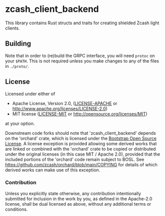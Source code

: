 # zcash_client_backend

This library contains Rust structs and traits for creating shielded Zcash light
clients.

## Building

Note that in order to (re)build the GRPC interface, you will need `protoc` on
your `$PATH`. This is not required unless you make changes to any of the files
in `./proto/`.

## License

Licensed under either of

 * Apache License, Version 2.0, ([LICENSE-APACHE](LICENSE-APACHE) or
   http://www.apache.org/licenses/LICENSE-2.0)
 * MIT license ([LICENSE-MIT](LICENSE-MIT) or http://opensource.org/licenses/MIT)

at your option.

Downstream code forks should note that 'zcash_client_backend' depends on the
'orchard' crate, which is licensed under the
[Bootstrap Open Source License](https://github.com/zcash/orchard/blob/main/LICENSE-BOSL).
A license exception is provided allowing some derived works that are linked or
combined with the 'orchard' crate to be copied or distributed under the original
licenses (in this case MIT / Apache 2.0), provided that the included portions of
the 'orchard' code remain subject to BOSL.
See https://github.com/zcash/orchard/blob/main/COPYING for details of which
derived works can make use of this exception.

### Contribution

Unless you explicitly state otherwise, any contribution intentionally
submitted for inclusion in the work by you, as defined in the Apache-2.0
license, shall be dual licensed as above, without any additional terms or
conditions.

